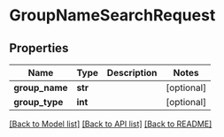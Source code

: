 # GroupNameSearchRequest

## Properties
Name | Type | Description | Notes
------------ | ------------- | ------------- | -------------
**group_name** | **str** |  | [optional] 
**group_type** | **int** |  | [optional] 

[[Back to Model list]](../README.md#documentation-for-models) [[Back to API list]](../README.md#documentation-for-api-endpoints) [[Back to README]](../README.md)



